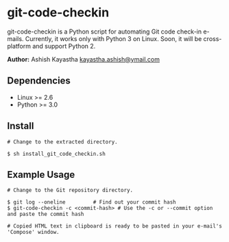 git-code-checkin
================

git-code-checkin is a Python script for automating Git code check-in e-mails. Currently, it works only with Python 3 on Linux. Soon, it will be cross-platform and support Python 2.

**Author:** Ashish Kayastha <kayastha.ashish@ymail.com>

Dependencies
------------
* Linux >= 2.6
* Python >= 3.0

Install
-------
    # Change to the extracted directory.

    $ sh install_git_code_checkin.sh

Example Usage
-------------
    # Change to the Git repository directory.

    $ git log --oneline			# Find out your commit hash
    $ git-code-checkin -c <commit-hash>	# Use the -c or --commit option and paste the commit hash

    # Copied HTML text in clipboard is ready to be pasted in your e-mail's 'Compose' window.
